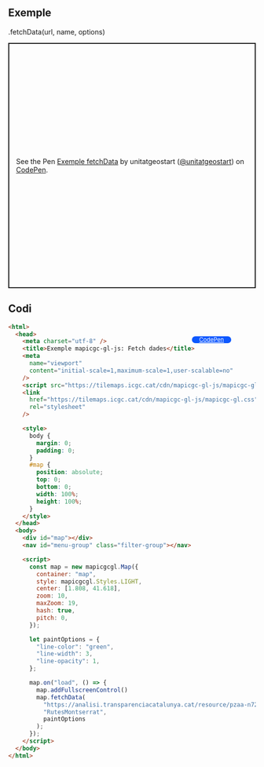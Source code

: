 ## Exemple

.fetchData(url, name, options)

<p class="codepen" data-height="500" data-theme-id="light" data-slug-hash="QWoPoOr" data-editable="true" data-user="unitatgeostart" style="height: 500px; box-sizing: border-box; display: flex; align-items: center; justify-content: center; border: 2px solid; margin: 1em 0; padding: 1em;">
  <span>See the Pen <a href="https://codepen.io/unitatgeostart/pen/QWoPoOr">
  Exemple fetchData</a> by unitatgeostart (<a href="https://codepen.io/unitatgeostart">@unitatgeostart</a>)
  on <a href="https://codepen.io">CodePen</a>.</span>
</p>
<script async src="https://cpwebassets.codepen.io/assets/embed/ei.js"></script>

<a style="color: white" target="_blank" class=" button btn btn-primary" href="https://codepen.io/unitatgeostart/pen/QWoPoOr">CodePen</a>

<style>
.button{
    position: relative;
    top: 84px;
    z-index: 1;
    /* right: -46px; */
    width: 80px;
    float: right;
    right: 50px;
    background-color: #0d58ff;
    border-radius: 10px;
    text-align: -webkit-center;
    font-size: smaller;
    
  }
    .button:hover{

    background-color: #032879;

  }
  </style>

## Codi

```html
<html>
  <head>
    <meta charset="utf-8" />
    <title>Exemple mapicgc-gl-js: Fetch dades</title>
    <meta
      name="viewport"
      content="initial-scale=1,maximum-scale=1,user-scalable=no"
    />
    <script src="https://tilemaps.icgc.cat/cdn/mapicgc-gl-js/mapicgc-gl.js"></script>
    <link
      href="https://tilemaps.icgc.cat/cdn/mapicgc-gl-js/mapicgc-gl.css"
      rel="stylesheet"
    />

    <style>
      body {
        margin: 0;
        padding: 0;
      }
      #map {
        position: absolute;
        top: 0;
        bottom: 0;
        width: 100%;
        height: 100%;
      }
    </style>
  </head>
  <body>
    <div id="map"></div>
    <nav id="menu-group" class="filter-group"></nav>

    <script>
      const map = new mapicgcgl.Map({
        container: "map",
        style: mapicgcgl.Styles.LIGHT,
        center: [1.808, 41.618],
        zoom: 10,
        maxZoom: 19,
        hash: true,
        pitch: 0,
      });

      let paintOptions = {
        "line-color": "green",
        "line-width": 3,
        "line-opacity": 1,
      };

      map.on("load", () => {
        map.addFullscreenControl()
        map.fetchData(
          "https://analisi.transparenciacatalunya.cat/resource/pzaa-n72w.geojson",
          "RutesMontserrat",
          paintOptions
        );
      });
    </script>
  </body>
</html>
```
